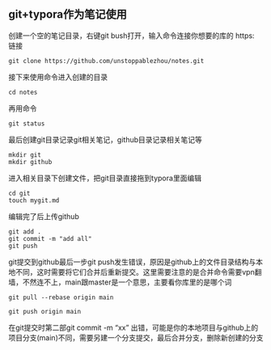 ## git+typora作为笔记使用

创建一个空的笔记目录，右键git bush打开，输入命令连接你想要的库的 https: 链接

```git
git clone https://github.com/unstoppablezhou/notes.git
```

接下来使用命令进入创建的目录

```git
cd notes
```

再用命令

```git
git status
```

最后创建git目录记录git相关笔记，github目录记录相关笔记等

```git
mkdir git
mkdir github
```

进入相关目录下创建文件，把git目录直接拖到typora里面编辑

```git
cd git
touch mygit.md
```

编辑完了后上传github

```git
git add .
git commit -m "add all"
git push
```



git提交到github最后一步git push发生错误，原因是github上的文件目录结构与本地不同，这时需要将它们合并后重新提交。这里需要注意的是合并命令需要vpn翻墙，不然连不上，main跟master是一个意思，主要看你库里的是哪个词

```
git pull --rebase origin main

git push origin main
```



在git提交时第二部git commit -m “xx” 出错，可能是你的本地项目与github上的项目分支(main)不同，需要另建一个分支提交，最后合并分支，删除新创建的分支